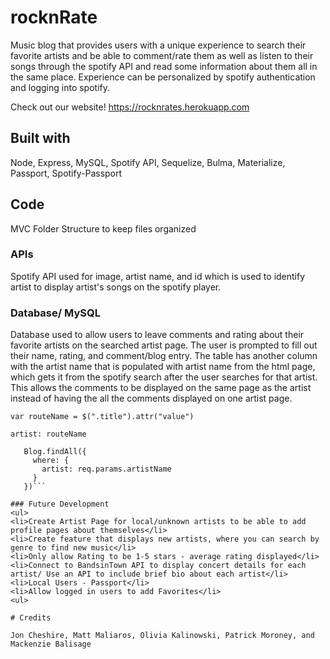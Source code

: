 # rocknRate

Music blog that provides users with a unique experience to search their favorite artists and be able to comment/rate them as well as listen to their songs through the spotify API and read some information about them all in the same place. Experience can be personalized by spotify authentication and logging into spotify.


Check out our website!
https://rocknrates.herokuapp.com


## Built with

Node, Express, MySQL, Spotify API, Sequelize, Bulma, Materialize, Passport, Spotify-Passport


<!-- ## Features -->

## Code

MVC Folder Structure to keep files organized


### APIs

Spotify API used for image, artist name, and id which is used to identify artist to display artist's songs on the spotify player. 

### Database/ MySQL

Database used to allow users to leave comments and rating about their favorite artists on the searched artist page.
The user is prompted to fill out their name, rating, and comment/blog entry. The table has another column with the artist name that is populated with artist name from the html page, which gets it from the spotify search after the user searches for that artist. This allows the comments to be displayed on the same page as the artist instead of having the all the comments displayed on one artist page.

	var routeName = $(".title").attr("value")

	artist: routeName

 ```app.get("/blog/:artistName", function(req, res) {
    Blog.findAll({
      where: {
        artist: req.params.artistName
      }
    })```

### Future Development
<ul>
<li>Create Artist Page for local/unknown artists to be able to add profile pages about themselves</li>
<li>Create feature that displays new artists, where you can search by genre to find new music</li>
<li>Only allow Rating to be 1-5 stars - average rating displayed</li>
<li>Connect to BandsinTown API to display concert details for each artist/ Use an API to include brief bio about each artist</li>
<li>Local Users - Passport</li>
<li>Allow logged in users to add Favorites</li>
<ul>

# Credits

Jon Cheshire, Matt Maliaros, Olivia Kalinowski, Patrick Moroney, and Mackenzie Balisage